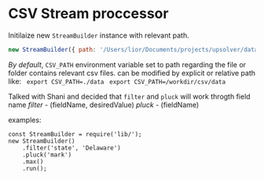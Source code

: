 
# CSV Stream proccessor 
Initilaize new ```StreamBuilder``` instance with relevant path. 
```js
new StreamBuilder({ path: '/Users/lior/Documents/projects/upsolver/data/0.csv' })
```

*By default*, ```CSV_PATH``` environment variable set to path regarding the file or folder contains relevant csv files. 
can be modified by explicit or relative path like:
``` export CSV_PATH=./data```
``` export CSV_PATH=/workdir/csv/data```

Talked with Shani and decided that ```filter``` and ```pluck``` will work throgth field name
*filter* - (fieldName, desiredValue)
*pluck* - (fieldName)


examples:
```
const StreamBuilder = require('lib/');
new StreamBuilder()
	.filter('state', 'Delaware')
	.pluck('mark')
	.max()
	.run();
```